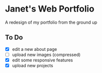 Janet's Web Portfolio
=====================
A redesign of my portfolio from the ground up

To Do
-------
- [x] edit a new about page
- [ ] upload new images (compressed)
- [x] edit some responsive features
- [x] upload new projects
